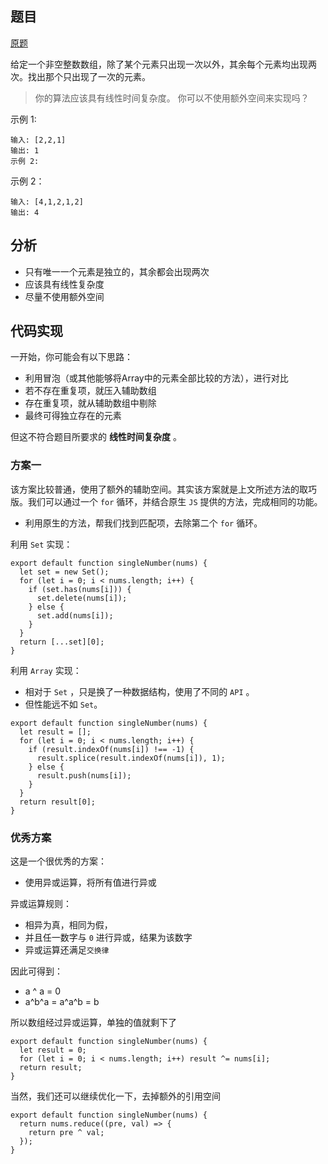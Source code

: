 ## 题目

[原题](https://leetcode-cn.com/leetbook/read/top-interview-questions-easy/x21ib6/)

给定一个非空整数数组，除了某个元素只出现一次以外，其余每个元素均出现两次。找出那个只出现了一次的元素。

> 你的算法应该具有线性时间复杂度。 你可以不使用额外空间来实现吗？

示例 1:

```
输入: [2,2,1]
输出: 1
示例 2:
```

示例 2：

```
输入: [4,1,2,1,2]
输出: 4
```

## 分析

* 只有唯一一个元素是独立的，其余都会出现两次
* 应该具有线性复杂度
* 尽量不使用额外空间

## 代码实现

一开始，你可能会有以下思路：

* 利用冒泡（或其他能够将Array中的元素全部比较的方法），进行对比
* 若不存在重复项，就压入辅助数组
* 存在重复项，就从辅助数组中剔除
* 最终可得独立存在的元素

但这不符合题目所要求的 **线性时间复杂度** 。

### 方案一

​	该方案比较普通，使用了额外的辅助空间。其实该方案就是上文所述方法的取巧版。我们可以通过一个 `for` 循环，并结合原生 `JS` 提供的方法，完成相同的功能。

* 利用原生的方法，帮我们找到匹配项，去除第二个 `for`  循环。

利用 `Set` 实现：

```
export default function singleNumber(nums) {
  let set = new Set();
  for (let i = 0; i < nums.length; i++) {
    if (set.has(nums[i])) {
      set.delete(nums[i]);
    } else {
      set.add(nums[i]);
    }
  }
  return [...set][0];
}
```

利用 `Array` 实现：

* 相对于 `Set` ，只是换了一种数据结构，使用了不同的 `API` 。
* 但性能远不如 `Set`。

```
export default function singleNumber(nums) {
  let result = [];
  for (let i = 0; i < nums.length; i++) {
    if (result.indexOf(nums[i]) !== -1) {
      result.splice(result.indexOf(nums[i]), 1);
    } else {
      result.push(nums[i]);
    }
  }
  return result[0];
}
```

### 优秀方案

这是一个很优秀的方案：

* 使用异或运算，将所有值进行异或

异或运算规则：

* 相异为真，相同为假，
* 并且任一数字与 `0` 进行异或，结果为该数字
* 异或运算还满足`交换律`

因此可得到：

* a ^ a = 0
* a^b^a = a^a^b = b

所以数组经过异或运算，单独的值就剩下了

```
export default function singleNumber(nums) {
  let result = 0;
  for (let i = 0; i < nums.length; i++) result ^= nums[i];
  return result;
}
```

当然，我们还可以继续优化一下，去掉额外的引用空间

```
export default function singleNumber(nums) {
  return nums.reduce((pre, val) => {
    return pre ^ val;
  });
}
```

